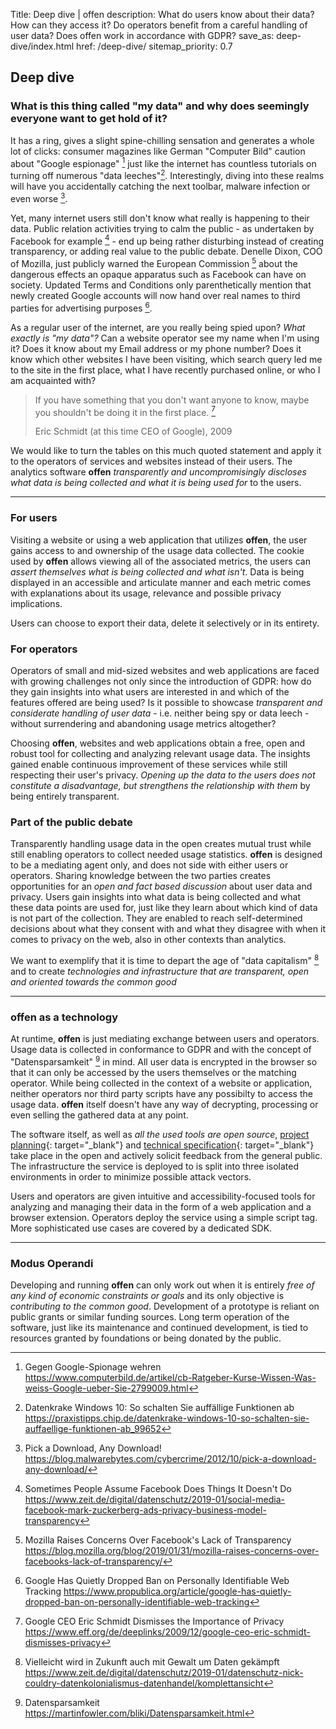 Title: Deep dive | offen
description: What do users know about their data? How can they access it? Do operators benefit from a careful handling of user data? Does offen work in accordance with GDPR?
save_as: deep-dive/index.html
href: /deep-dive/
sitemap_priority: 0.7

## Deep dive

### What is this thing called "my data" and why does seemingly everyone want to get hold of it?

It has a ring, gives a slight spine-chilling sensation and generates a whole lot of clicks: consumer magazines like German "Computer Bild" caution about "Google espionage" [^1] just like the internet has countless tutorials on turning off numerous "data leeches"[^2].  Interestingly, diving into these realms will have you accidentally catching the next toolbar, malware infection or even worse [^3].

[^1]: Gegen Google-Spionage wehren <https://www.computerbild.de/artikel/cb-Ratgeber-Kurse-Wissen-Was-weiss-Google-ueber-Sie-2799009.html>
[^2]: Datenkrake Windows 10: So schalten Sie auff&auml;llige Funktionen ab <https://praxistipps.chip.de/datenkrake-windows-10-so-schalten-sie-auffaellige-funktionen-ab_99652>
[^3]: Pick a Download, Any Download! <https://blog.malwarebytes.com/cybercrime/2012/10/pick-a-download-any-download/>

Yet, many internet users still don't know what really is happening to their data. Public relation activities trying to calm the public - as undertaken by Facebook for example [^4] - end up being rather disturbing instead of creating transparency, or adding real value to the public debate. Denelle Dixon, COO of Mozilla, just publicly warned the European Commission [^5] about the dangerous effects an opaque apparatus such as Facebook can have on society. Updated Terms and Conditions only parenthetically mention that newly created Google accounts will now hand over real names to third parties for advertising purposes [^6].

[^4]: Sometimes People Assume Facebook Does Things It Doesn't Do <https://www.zeit.de/digital/datenschutz/2019-01/social-media-facebook-mark-zuckerberg-ads-privacy-business-model-transparency>
[^5]: Mozilla Raises Concerns Over Facebook's Lack of Transparency <https://blog.mozilla.org/blog/2019/01/31/mozilla-raises-concerns-over-facebooks-lack-of-transparency/>
[^6]: Google Has Quietly Dropped Ban on Personally Identifiable Web Tracking <https://www.propublica.org/article/google-has-quietly-dropped-ban-on-personally-identifiable-web-tracking>

As a regular user of the internet, are you really being spied upon? *What exactly is "my data"?* Can a website operator see my name when I'm using it? Does it know about my Email address or my phone number? Does it know which other websites I have been visiting, which search query led me to the site in the first place, what I have recently purchased online, or who I am acquainted with?

> If you have something that you don't want anyone to know, maybe you shouldn't be doing it in the first place. [^7]
>
> Eric Schmidt (at this time CEO of Google), 2009

[^7]: Google CEO Eric Schmidt Dismisses the Importance of Privacy <https://www.eff.org/de/deeplinks/2009/12/google-ceo-eric-schmidt-dismisses-privacy>

We would like to turn the tables on this much quoted statement and apply it to the operators of services and websites instead of their users. The analytics software __offen__ *transparently and uncompromisingly discloses what data is being collected and what it is being used for* to the users.

---

### For users

Visiting a website or using a web application that utilizes __offen__, the user gains access to and ownership of the usage data collected. The cookie used by __offen__ allows viewing all of the associated metrics, the users can *assert themselves what is being collected and what isn't*. Data is being displayed in an accessible and articulate manner and each metric comes with explanations about its usage, relevance and possible privacy implications.

Users can choose to export their data, delete it selectively or in its entirety.

### For operators

Operators of small and mid-sized websites and web applications are faced with growing challenges not only since the introduction of GDPR: how do they gain insights into what users are interested in and which of the features offered are being used? Is it possible to showcase *transparent and considerate handling of user data* - i.e. neither being spy or data leech - without surrendering and abandoning usage metrics altogether?

Choosing __offen__, websites and web applications obtain a free, open and robust tool for collecting and analyzing relevant usage data. The insights gained enable continuous improvement of these services while still respecting their user's privacy. *Opening up the data to the users does not constitute a disadvantage, but strengthens the relationship with them* by being entirely transparent.

### Part of the public debate

Transparently handling usage data in the open creates mutual trust while still enabling operators to collect needed usage statistics. __offen__ is designed to be a mediating agent only, and does not side with either users or operators. Sharing knowledge between the two parties creates opportunities for an *open and fact based discussion* about user data and privacy. Users gain insights into what data is being collected and what these data points are used for, just like they learn about which kind of data is not part of the collection. They are enabled to reach self-determined decisions about what they consent with and what they disagree with when it comes to privacy on the web, also in other contexts than analytics.

We want to exemplify that it is time to depart the age of "data capitalism" [^8] and to create *technologies and infrastructure that are transparent, open and oriented towards the common good*

[^8]: Vielleicht wird in Zukunft auch mit Gewalt um Daten gek&auml;mpft <https://www.zeit.de/digital/datenschutz/2019-01/datenschutz-nick-couldry-datenkolonialismus-datenhandel/komplettansicht>

---

### offen as a technology

At runtime, __offen__ is just mediating exchange between users and operators. Usage data is collected in conformance to GDPR and with the concept of "Datensparsamkeit" [^9] in mind. All user data is encrypted in the browser so that it can only be accessed by the users themselves or the matching operator. While being collected in the context of a website or application, neither operators nor third party scripts have any possibilty to access the usage data. __offen__ itself doesn't have any way of decrypting, processing or even selling the gathered data at any point.

[^9]: Datensparsamkeit <https://martinfowler.com/bliki/Datensparsamkeit.html>

The software itself, as well as *all the used tools are open source*, [project planning][pivotal-tracker]{: target="_blank"} and [technical specification][rfcs-repo]{: target="_blank"} take place in the open and actively solicit feedback from the general public. The infrastructure the service is deployed to is split into three isolated environments in order to minimize possible attack vectors.

[pivotal-tracker]: https://www.pivotaltracker.com/n/projects/2334535
[rfcs-repo]: https://github.com/offen/rfcs

Users and operators are given intuitive and accessibility-focused tools for analyzing and managing their data in the form of a web application and a browser extension. Operators deploy the service using a simple script tag. More sophisticated use cases are covered by a dedicated SDK.

---

### Modus Operandi

Developing and running __offen__ can only work out when it is entirely *free of any kind of economic constraints or goals* and its only objective is *contributing to the common good*. Development of a prototype is reliant on public grants or similar funding sources. Long term operation of the software, just like its maintenance and continued development, is tied to resources granted by foundations or being donated by the public.
